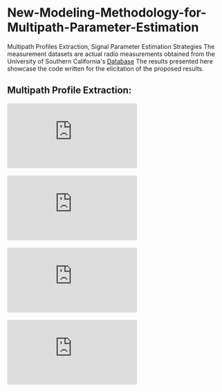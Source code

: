 # New-Modeling-Methodology-for-Multipath-Parameter-Estimation
Multipath Profiles Extraction, Signal Parameter Estimation Strategies
The measurement datasets are actual radio measurements obtained from the University of Southern California's [Database](http://ultra.usc.edu/uwb_database/)
The results presented here showcase the code written for the elicitation of the proposed results.

## Multipath Profile Extraction:

![pic](https://github.com/Ershadh/New-Methodology-for-Multipath-Parameter-Estimation/blob/main/MP1.pdf)

![pic](https://github.com/Ershadh/New-Methodology-for-Multipath-Parameter-Estimation/blob/main/MP2.pdf)

![pic](https://github.com/Ershadh/New-Methodology-for-Multipath-Parameter-Estimation/blob/main/CIAL.pdf)

![pic](https://github.com/Ershadh/New-Methodology-for-Multipath-Parameter-Estimation/blob/main/CIANL.pdf)
